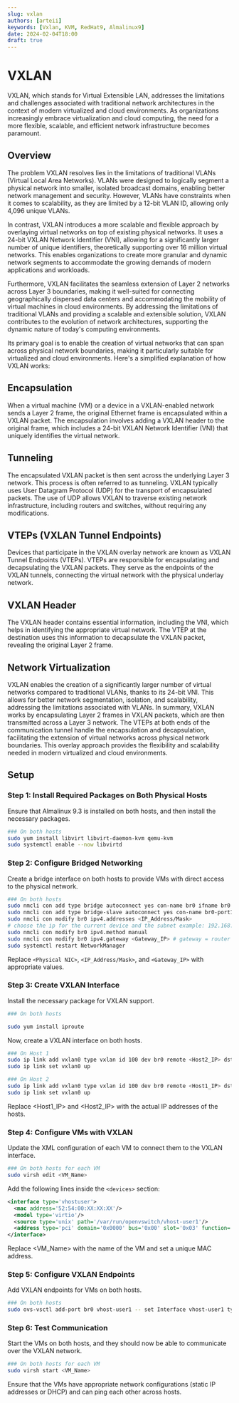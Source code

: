 ```yaml
---
slug: vxlan
authors: [arteii]
keywords: [Vxlan, KVM, RedHat9, Almalinux9]
date: 2024-02-04T18:00
draft: true
---
```


# VXLAN

VXLAN, which stands for Virtual Extensible LAN, addresses the limitations and challenges associated with traditional network architectures in the context of modern virtualized and cloud environments. As organizations increasingly embrace virtualization and cloud computing, the need for a more flexible, scalable, and efficient network infrastructure becomes paramount.

<!--truncate-->

## Overview

The problem VXLAN resolves lies in the limitations of traditional VLANs (Virtual Local Area Networks). VLANs were designed to logically segment a physical network into smaller, isolated broadcast domains, enabling better network management and security. However, VLANs have constraints when it comes to scalability, as they are limited by a 12-bit VLAN ID, allowing only 4,096 unique VLANs.

In contrast, VXLAN introduces a more scalable and flexible approach by overlaying virtual networks on top of existing physical networks. It uses a 24-bit VXLAN Network Identifier (VNI), allowing for a significantly larger number of unique identifiers, theoretically supporting over 16 million virtual networks. This enables organizations to create more granular and dynamic network segments to accommodate the growing demands of modern applications and workloads.

Furthermore, VXLAN facilitates the seamless extension of Layer 2 networks across Layer 3 boundaries, making it well-suited for connecting geographically dispersed data centers and accommodating the mobility of virtual machines in cloud environments. By addressing the limitations of traditional VLANs and providing a scalable and extensible solution, VXLAN contributes to the evolution of network architectures, supporting the dynamic nature of today's computing environments.

Its primary goal is to enable the creation of virtual networks that can span across physical network boundaries, making it particularly suitable for virtualized and cloud environments. Here's a simplified explanation of how VXLAN works:

## Encapsulation

When a virtual machine (VM) or a device in a VXLAN-enabled network sends a Layer 2 frame, the original Ethernet frame is encapsulated within a VXLAN packet.
The encapsulation involves adding a VXLAN header to the original frame, which includes a 24-bit VXLAN Network Identifier (VNI) that uniquely identifies the virtual network.

## Tunneling

The encapsulated VXLAN packet is then sent across the underlying Layer 3 network. This process is often referred to as tunneling.
VXLAN typically uses User Datagram Protocol (UDP) for the transport of encapsulated packets. The use of UDP allows VXLAN to traverse existing network infrastructure, including routers and switches, without requiring any modifications.

## VTEPs (VXLAN Tunnel Endpoints)

Devices that participate in the VXLAN overlay network are known as VXLAN Tunnel Endpoints (VTEPs).
VTEPs are responsible for encapsulating and decapsulating the VXLAN packets. They serve as the endpoints of the VXLAN tunnels, connecting the virtual network with the physical underlay network.

## VXLAN Header

The VXLAN header contains essential information, including the VNI, which helps in identifying the appropriate virtual network.
The VTEP at the destination uses this information to decapsulate the VXLAN packet, revealing the original Layer 2 frame.

## Network Virtualization

VXLAN enables the creation of a significantly larger number of virtual networks compared to traditional VLANs, thanks to its 24-bit VNI.
This allows for better network segmentation, isolation, and scalability, addressing the limitations associated with VLANs.
In summary, VXLAN works by encapsulating Layer 2 frames in VXLAN packets, which are then transmitted across a Layer 3 network. The VTEPs at both ends of the communication tunnel handle the encapsulation and decapsulation, facilitating the extension of virtual networks across physical network boundaries. This overlay approach provides the flexibility and scalability needed in modern virtualized and cloud environments.

## Setup

### Step 1: Install Required Packages on Both Physical Hosts

Ensure that Almalinux 9.3 is installed on both hosts, and then install the necessary packages.

```bash
### On both hosts
sudo yum install libvirt libvirt-daemon-kvm qemu-kvm
sudo systemctl enable --now libvirtd
```

### Step 2: Configure Bridged Networking

Create a bridge interface on both hosts to provide VMs with direct access to the physical network.

```bash
### On both hosts
sudo nmcli con add type bridge autoconnect yes con-name br0 ifname br0
sudo nmcli con add type bridge-slave autoconnect yes con-name br0-port1 ifname <Physical NIC> master br0 # Physical NIC: ip addr
sudo nmcli con modify br0 ipv4.addresses <IP_Address/Mask> 
# choose the ip for the current device and the subnet example: 192.168.178.2/24
sudo nmcli con modify br0 ipv4.method manual
sudo nmcli con modify br0 ipv4.gateway <Gateway_IP> # gateway = router -n
sudo systemctl restart NetworkManager
```

Replace `<Physical NIC>`, `<IP_Address/Mask>`, and `<Gateway_IP>` with appropriate values.

### Step 3: Create VXLAN Interface

Install the necessary package for VXLAN support.

```bash
### On both hosts

sudo yum install iproute
```

Now, create a VXLAN interface on both hosts.

```bash
### On Host 1
sudo ip link add vxlan0 type vxlan id 100 dev br0 remote <Host2_IP> dstport 4789
sudo ip link set vxlan0 up

### On Host 2
sudo ip link add vxlan0 type vxlan id 100 dev br0 remote <Host1_IP> dstport 4789
sudo ip link set vxlan0 up
```

Replace <Host1_IP> and <Host2_IP> with the actual IP addresses of the hosts.

### Step 4: Configure VMs with VXLAN

Update the XML configuration of each VM to connect them to the VXLAN interface.

```bash
### On both hosts for each VM
sudo virsh edit <VM_Name>
```

Add the following lines inside the `<devices>` section:

```xml
<interface type='vhostuser'>
  <mac address='52:54:00:XX:XX:XX'/>
  <model type='virtio'/>
  <source type='unix' path='/var/run/openvswitch/vhost-user1'/>
  <address type='pci' domain='0x0000' bus='0x00' slot='0x03' function='0x0'/>
</interface>
```

Replace <VM_Name> with the name of the VM and set a unique MAC address.

### Step 5: Configure VXLAN Endpoints

Add VXLAN endpoints for VMs on both hosts.

```bash
### On both hosts
sudo ovs-vsctl add-port br0 vhost-user1 -- set Interface vhost-user1 type=dpdkvhostuserclient
```

### Step 6: Test Communication

Start the VMs on both hosts, and they should now be able to communicate over the VXLAN network.

```bash
### On both hosts for each VM
sudo virsh start <VM_Name>
```

Ensure that the VMs have appropriate network configurations (static IP addresses or DHCP) and can ping each other across hosts.
